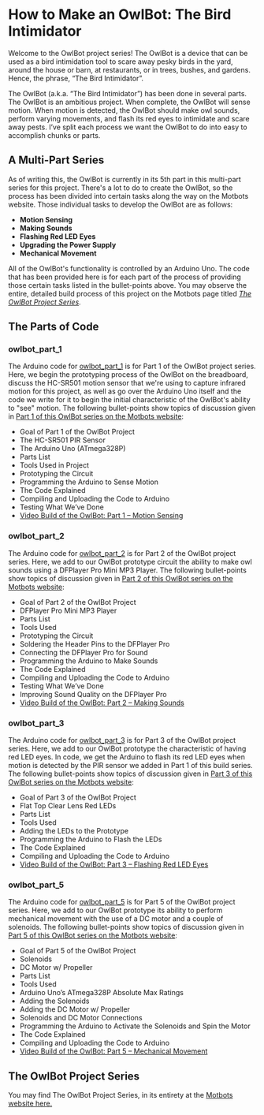 # How to Make an OwlBot: The Bird Intimidator

Welcome to the OwlBot project series! The OwlBot is a device that can be used as a bird intimidation tool to scare away pesky birds in the yard,
around the house or barn, at restaurants, or in trees, bushes, and gardens. Hence, the phrase, “The Bird Intimidator”.

The OwlBot (a.k.a. “The Bird Intimidator”) has been done in several parts. The OwlBot is an ambitious project. When complete, the OwlBot will sense motion. When motion is detected,
the OwlBot should make owl sounds, perform varying movements, and flash its red eyes to intimidate and scare away pests. I’ve split each process we want the OwlBot to do into easy to accomplish chunks or parts.

## A Multi-Part Series

As of writing this, the OwlBot is currently in its 5th part in this multi-part series for this project. There's a lot to do to create the OwlBot, so the process has been divided into certain tasks along the
way on the Motbots website. Those individual tasks to develop the OwlBot are as follows:

* <strong>Motion Sensing</strong>
* <strong>Making Sounds</strong>
* <strong>Flashing Red LED Eyes</strong>
* <strong>Upgrading the Power Supply</strong>
* <strong>Mechanical Movement</strong>

All of the OwlBot's functionality is controlled by an Arduino Uno. The code that has been provided here is for each part of the process of providing those certain tasks listed in the bullet-points above. You may observe
the entire, detailed build process of this project on the Motbots page titled <a href="https://motbots.com/the-owlbot-project/" rel="noopener noreferrer nofollow" target="_blank"><em>The OwlBot Project Series</em></a>.

## The Parts of Code

### owlbot_part_1

The Arduino code for <a href="https://github.com/Motbots/owlbot-remote/blob/main/owlbot_part_1/owlbot_part_1.ino" rel="noopener noreferrer nofollow" target="_blank">owlbot_part_1</a> is for Part 1 of the OwlBot project series.
Here, we begin the prototyping process of the OwlBot on the breadboard, discuss the HC-SR501 motion sensor that we're using to capture infrared motion for this project, as well as go over the Arduino Uno itself and the code
we write for it to begin the initial characteristic of the OwlBot's ability to "see" motion. The following bullet-points show topics of discussion given in 
<a href="https://motbots.com/owlbot-part-1-motion-sensing/" rel="noopener noreferrer nofollow" target="_blank">Part 1 of this OwlBot series on the Motbots website</a>:

* Goal of Part 1 of the OwlBot Project
* The HC-SR501 PIR Sensor
* The Arduino Uno (ATmega328P)
* Parts List
* Tools Used in Project
* Prototyping the Circuit
* Programming the Arduino to Sense Motion
* The Code Explained
* Compiling and Uploading the Code to Arduino
* Testing What We’ve Done
* <a href="https://youtu.be/bw8tSOb7NII?si=EdZKsQBFnZmqqt3q" rel="noopener noreferrer nofollow" target="_blank">Video Build of the OwlBot: Part 1 – Motion Sensing</a>

### owlbot_part_2

The Arduino code for <a href="https://github.com/Motbots/owlbot-remote/blob/main/owlbot_part_2/owlbot_part_2.ino" rel="noopener noreferrer nofollow" target="_blank">owlbot_part_2</a> is for Part 2 of the OwlBot project series.
Here, we add to our OwlBot prototype circuit the ability to make owl sounds using a DFPlayer Pro Mini MP3 Player. The following bullet-points show topics of discussion given in 
<a href="https://motbots.com/owlbot-part-2-making-sounds/" rel="noopener noreferrer nofollow" target="_blank">Part 2 of this OwlBot series on the Motbots website</a>:

* Goal of Part 2 of the OwlBot Project
* DFPlayer Pro Mini MP3 Player
* Parts List
* Tools Used
* Prototyping the Circuit
* Soldering the Header Pins to the DFPlayer Pro
* Connecting the DFPlayer Pro for Sound
* Programming the Arduino to Make Sounds
* The Code Explained
* Compiling and Uploading the Code to Arduino
* Testing What We’ve Done
* Improving Sound Quality on the DFPlayer Pro
* <a href="https://youtu.be/DLSxWn_sw-k?si=D45K4992JyC8iMPl" rel="noopener noreferrer nofollow" target="_blank">Video Build of the OwlBot: Part 2 – Making Sounds</a>

### owlbot_part_3

The Arduino code for <a href="https://github.com/Motbots/owlbot-remote/blob/main/owlbot_part-3/owlbot_part-3.ino" rel="noopener noreferrer nofollow" target="_blank">owlbot_part_3</a> is for Part 3 of the OwlBot project series.
Here, we add to our OwlBot prototype the characteristic of having red LED eyes. In code, we get the Arduino to flash its red LED eyes when motion is detected by the PIR sensor we added in Part 1 of this build series.
The following bullet-points show topics of discussion given in <a href="https://motbots.com/owlbot-part-3-flashing-red-led-eyes/" rel="noopener noreferrer nofollow" target="_blank">Part 3 of this OwlBot series on the Motbots website</a>:

* Goal of Part 3 of the OwlBot Project
* Flat Top Clear Lens Red LEDs
* Parts List
* Tools Used
* Adding the LEDs to the Prototype
* Programming the Arduino to Flash the LEDs
* The Code Explained
* Compiling and Uploading the Code to Arduino
*  <a href="https://youtu.be/7eB6UiLbll4?si=xMIFs4B75650DUFA" rel="noopener noreferrer nofollow" target="_blank">Video Build of the OwlBot: Part 3 – Flashing Red LED Eyes</a>

### owlbot_part_5

The Arduino code for <a href="https://github.com/Motbots/owlbot-remote/blob/main/owlbot_part_5/owlbot_part_5.ino" rel="noopener noreferrer nofollow" target="_blank">owlbot_part_5</a> is for Part 5 of the OwlBot project series.
Here, we add to our OwlBot prototype its ability to perform mechanical movement with the use of a DC motor and a couple of solenoids. The following bullet-points show topics of discussion given in
<a href="https://motbots.com/owlbot-part-5-mechanical-movement/" rel="noopener noreferrer nofollow" target="_blank">Part 5 of this OwlBot series on the Motbots website</a>:

* Goal of Part 5 of the OwlBot Project
* Solenoids
* DC Motor w/ Propeller
* Parts List
* Tools Used
* Arduino Uno’s ATmega328P Absolute Max Ratings
* Adding the Solenoids
* Adding the DC Motor w/ Propeller
* Solenoids and DC Motor Connections
* Programming the Arduino to Activate the Solenoids and Spin the Motor
* The Code Explained
* Compiling and Uploading the Code to Arduino
* <a href="https://youtu.be/BIOF-xTXSRM?si=6nCQOtiWt_tYTOxd" rel="noopener noreferrer nofollow" target="_blank">Video Build of the OwlBot: Part 5 – Mechanical Movement</a>

## The OwlBot Project Series

You may find The OwlBot Project Series, in its entirety at the <a href="https://motbots.com/the-owlbot-project/" rel="noopener noreferrer nofollow" target="_blank">Motbots website here.
